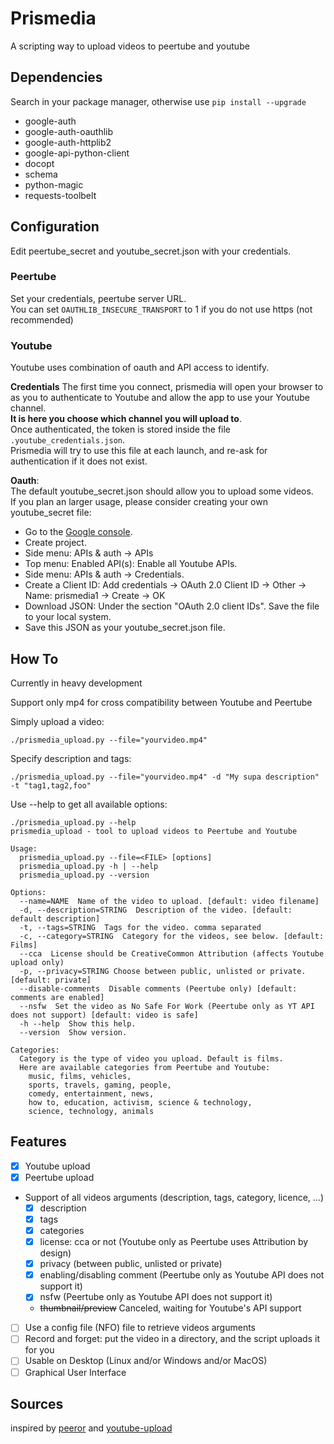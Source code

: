 # Prismedia

A scripting way to upload videos to peertube and youtube

## Dependencies
Search in your package manager, otherwise use ``pip install --upgrade``
 - google-auth
 - google-auth-oauthlib
 - google-auth-httplib2
 - google-api-python-client
 - docopt
 - schema
 - python-magic
 - requests-toolbelt

## Configuration

Edit peertube_secret and youtube_secret.json with your credentials.

### Peertube
Set your credentials, peertube server URL.  
You can set ``OAUTHLIB_INSECURE_TRANSPORT`` to 1 if you do not use https (not recommended)

### Youtube
Youtube uses combination of oauth and API access to identify.

**Credentials**
The first time you connect, prismedia will open your browser to as you to authenticate to
Youtube and allow the app to use your Youtube channel.  
**It is here you choose which channel you will upload to**.  
Once authenticated, the token is stored inside the file ``.youtube_credentials.json``.  
Prismedia will try to use this file at each launch, and re-ask for authentication if it does not exist.

**Oauth**:  
The default youtube_secret.json should allow you to upload some videos.  
If you plan an larger usage, please consider creating your own youtube_secret file:

- Go to the [Google console](https://console.developers.google.com/).
- Create project.
- Side menu: APIs & auth -> APIs
- Top menu: Enabled API(s): Enable all Youtube APIs.
- Side menu: APIs & auth -> Credentials.
- Create a Client ID: Add credentials -> OAuth 2.0 Client ID -> Other -> Name: prismedia1 -> Create -> OK
- Download JSON: Under the section "OAuth 2.0 client IDs". Save the file to your local system.
- Save this JSON as your youtube_secret.json file.

## How To
Currently in heavy development

Support only mp4 for cross compatibility between Youtube and Peertube

Simply upload a video:

```
./prismedia_upload.py --file="yourvideo.mp4"
``` 

Specify description and tags:

``` 
./prismedia_upload.py --file="yourvideo.mp4" -d "My supa description" -t "tag1,tag2,foo"
```

Use --help to get all available options:

```
./prismedia_upload.py --help
prismedia_upload - tool to upload videos to Peertube and Youtube

Usage:
  prismedia_upload.py --file=<FILE> [options]
  prismedia_upload.py -h | --help
  prismedia_upload.py --version

Options:
  --name=NAME  Name of the video to upload. [default: video filename]
  -d, --description=STRING  Description of the video. [default: default description]
  -t, --tags=STRING  Tags for the video. comma separated
  -c, --category=STRING  Category for the videos, see below. [default: Films]
  --cca  License should be CreativeCommon Attribution (affects Youtube upload only)
  -p, --privacy=STRING Choose between public, unlisted or private. [default: private]
  --disable-comments  Disable comments (Peertube only) [default: comments are enabled]
  --nsfw  Set the video as No Safe For Work (Peertube only as YT API does not support) [default: video is safe]
  -h --help  Show this help.
  --version  Show version.

Categories:
  Category is the type of video you upload. Default is films.
  Here are available categories from Peertube and Youtube:
    music, films, vehicles,
    sports, travels, gaming, people,
    comedy, entertainment, news,
    how to, education, activism, science & technology,
    science, technology, animals
```

## Features

- [x] Youtube upload
- [x] Peertube upload
- Support of all videos arguments (description, tags, category, licence, ...)
  - [x] description
  - [x] tags
  - [x] categories
  - [x] license: cca or not (Youtube only as Peertube uses Attribution by design)
  - [x] privacy (between public, unlisted or private)
  - [x] enabling/disabling comment (Peertube only as Youtube API does not support it)
  - [x] nsfw (Peertube only as Youtube API does not support it)
  - ~~thumbnail/preview~~ Canceled, waiting for Youtube's API support  
- [ ] Use a config file (NFO) file to retrieve videos arguments
- [ ] Record and forget: put the video in a directory, and the script uploads it for you
- [ ] Usable on Desktop (Linux and/or Windows and/or MacOS)
- [ ] Graphical User Interface

## Sources 
inspired by [peeror](https://git.drycat.fr/rigelk/Peeror) and [youtube-upload](https://github.com/tokland/youtube-upload)